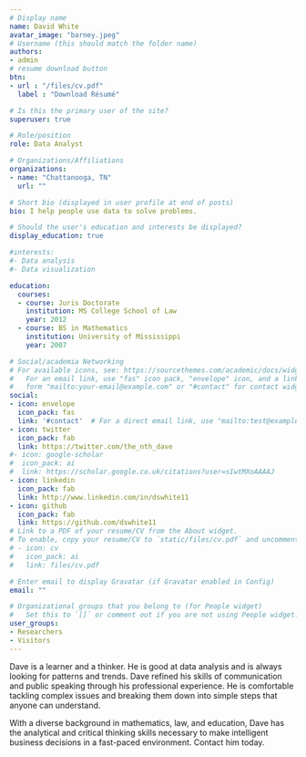 ```yaml
---
# Display name
name: David White
avatar_image: "barney.jpeg"
# Username (this should match the folder name)
authors:
- admin
# resume download button
btn:
- url : "/files/cv.pdf"
  label : "Download Résumé"

# Is this the primary user of the site?
superuser: true

# Role/position
role: Data Analyst

# Organizations/Affiliations
organizations:
- name: "Chattanooga, TN"
  url: ""

# Short bio (displayed in user profile at end of posts)
bio: I help people use data to solve problems.

# Should the user's education and interests be displayed?
display_education: true

#interests:
#- Data analysis
#- Data visualization

education:
  courses:
  - course: Juris Doctorate
    institution: MS College School of Law
    year: 2012
  - course: BS in Mathematics
    institution: University of Mississippi
    year: 2007

# Social/academia Networking
# For available icons, see: https://sourcethemes.com/academic/docs/widgets/#icons
#   For an email link, use "fas" icon pack, "envelope" icon, and a link in the
#   form "mailto:your-email@example.com" or "#contact" for contact widget.
social:
- icon: envelope
  icon_pack: fas
  link: '#contact'  # For a direct email link, use "mailto:test@example.org".
- icon: twitter
  icon_pack: fab
  link: https://twitter.com/the_nth_dave
#- icon: google-scholar
#  icon_pack: ai
#  link: https://scholar.google.co.uk/citations?user=sIwtMXoAAAAJ
- icon: linkedin
  icon_pack: fab
  link: http://www.linkedin.com/in/dswhite11
- icon: github
  icon_pack: fab
  link: https://github.com/dswhite11
# Link to a PDF of your resume/CV from the About widget.
# To enable, copy your resume/CV to `static/files/cv.pdf` and uncomment the lines below.  
# - icon: cv
#   icon_pack: ai
#   link: files/cv.pdf

# Enter email to display Gravatar (if Gravatar enabled in Config)
email: ""

# Organizational groups that you belong to (for People widget)
#   Set this to `[]` or comment out if you are not using People widget.  
user_groups:
- Researchers
- Visitors
---
```


Dave is a learner and a thinker. He is good at data analysis and is always looking for patterns and trends. Dave refined his skills of communication and public speaking through his professional experience. He is comfortable tackling complex issues and breaking them down into simple steps that anyone can understand.

With a diverse background in mathematics, law, and education, Dave has the analytical and critical thinking skills necessary to make intelligent business decisions in a fast-paced environment. Contact him today.
